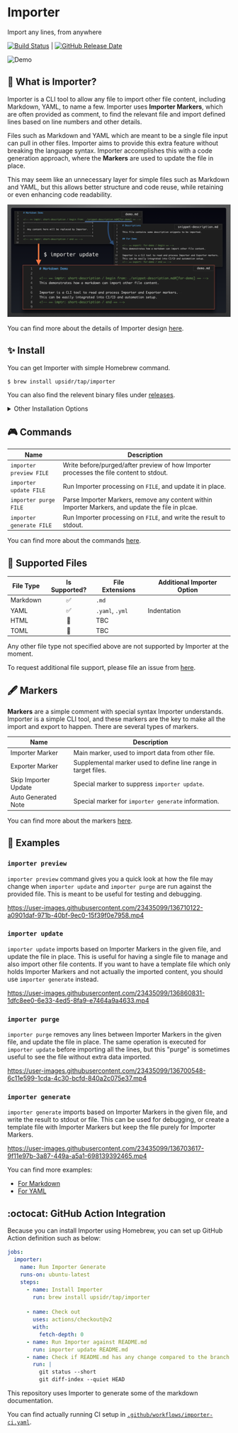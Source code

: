 # Importer

Import any lines, from anywhere

[![Build Status](https://github.com/upsidr/importer/workflows/Build%20Importer/badge.svg?event=push)](build-status) | [![GitHub Release Date](https://img.shields.io/github/release-date/upsidr/importer?color=powderblue)](releases)

[build-status]: https://github.com/upsidr/importer/actions
[releases]: https://github.com/upsidr/importer/releases

![Demo](/assets/images/importer-update-demo.gif)

## 🌄 What is Importer?

Importer is a CLI tool to allow any file to import other file content, including Markdown, YAML, to name a few. Importer uses **Importer Markers**, which are often provided as comment, to find the relevant file and import defined lines based on line numbers and other details.

Files such as Markdown and YAML which are meant to be a single file input can pull in other files. Importer aims to provide this extra feature without breaking the language syntax. Importer accomplishes this with a code generation approach, where the **Markers** are used to update the file in place.

This may seem like an unnecessary layer for simple files such as Markdown and YAML, but this allows better structure and code reuse, while retaining or even enhancing code readability.

![Marker in Action][marker-in-action]

[marker-in-action]: /assets/images/importer-overview.png "Marker in Action"

You can find more about the details of Importer design [here](/docs/details/details.md).

## ✨ Install

<!-- == imptr: getting-started-install / begin from: ./docs/getting-started/install.md#[homebrew-install] == -->

You can get Importer with simple Homebrew command.

```bash
$ brew install upsidr/tap/importer
```

You can also find the relevent binary files under [releases](https://github.com/upsidr/importer/releases).

<!-- == imptr: getting-started-install / end == -->

<details>
<summary>Other Installation Options</summary>

### Install with Go

<!-- == imptr: install-with-go / begin from: ./docs/getting-started/install.md#[go-get] == -->

You can also use Go to install.

```bash
$ go get github.com/upsidr/importer/cmd/importer@v0.1.0
```

<!-- == imptr: install-with-go / end == -->

</details>

## 🎮 Commands

<!-- == imptr: commands / begin from: ./docs/details/commands.md#[list] == -->

| Name                     | Description                                                                                       |
| ------------------------ | ------------------------------------------------------------------------------------------------- |
| `importer preview FILE`  | Write before/purged/after preview of how Importer processes the file content to stdout.           |
| `importer update FILE`   | Run Importer processing on `FILE`, and update it in place.                                        |
| `importer purge FILE`    | Parse Importer Markers, remove any content within Importer Markers, and update the file in plcae. |
| `importer generate FILE` | Run Importer processing on `FILE`, and write the result to stdout.                                |

<!-- == imptr: commands / end == -->

You can find more about the commands [here](/docs/details/commands.md).

## 🧩 Supported Files

<!-- == imptr: supported-files / begin from: ./docs/details/supported-files.md#[list] == -->

| File Type | Is Supported? | File Extensions | Additional Importer Option |
| --------- | :-----------: | --------------- | -------------------------- |
| Markdown  |      ✅       | `.md`           |                            |
| YAML      |      ✅       | `.yaml`, `.yml` | Indentation                |
| HTML      |      🚧       | TBC             |                            |
| TOML      |      🚧       | TBC             |                            |

Any other file type not specified above are not supported by Importer at the moment.

To request additional file support, please file an issue from [here](https://github.com/upsidr/importer/issues/new?assignees=&labels=enhancement&template=feature-request.yaml&title=%5BFeature+Request%5D%3A+).

<!-- == imptr: supported-files / end == -->

## 🖋 Markers

<!-- == imptr: basic-marker / begin from: ./docs/details/markers.md#[basic-marker] == -->

**Markers** are a simple comment with special syntax Importer understands. Importer is a simple CLI tool, and these markers are the key to make all the import and export to happen. There are several types of markers.

| Name                 | Description                                                    |
| -------------------- | -------------------------------------------------------------- |
| Importer Marker      | Main marker, used to import data from other file.              |
| Exporter Marker      | Supplemental marker used to define line range in target files. |
| Skip Importer Update | Special marker to suppress `importer update`.                  |
| Auto Generated Note  | Special marker for `importer generate` information.            |

<!-- == imptr: basic-marker / end == -->

You can find more about the markers [here](/docs/details/markers.md).

## 🚀 Examples

### `importer preview`

<!-- == imptr: preview-desc / begin from: ./docs/getting-started/examples-yaml.md#[preview-desc] == -->

`importer preview` command gives you a quick look at how the file may change when `importer update` and `importer purge` are run against the provided file. This is meant to be useful for testing and debugging.

<!-- == imptr: preview-desc / end == -->

<!-- == imptr: example-preview / begin from: ./docs/getting-started/examples-yaml.md#[preview] == -->

https://user-images.githubusercontent.com/23435099/136710122-a0901daf-971b-40bf-9ec0-15f39f0e7958.mp4

<!-- == imptr: example-preview / end == -->

### `importer update`

<!-- == imptr: update-desc / begin from: ./docs/getting-started/examples-yaml.md#[update-desc] == -->

`importer update` imports based on Importer Markers in the given file, and update the file in place. This is useful for having a single file to manage and also import other file contents. If you want to have a template file which only holds Importer Markers and not actually the imported content, you should use `importer generate` instead.

<!-- == imptr: update-desc / end == -->

<!-- == imptr: example-update / begin from: ./docs/getting-started/examples-yaml.md#[update] == -->

https://user-images.githubusercontent.com/23435099/136860831-1dfc8ee0-6e33-4ed5-8fa9-e7464a9a4633.mp4

<!-- == imptr: example-update / end == -->

### `importer purge`

<!-- == imptr: purge-desc / begin from: ./docs/getting-started/examples-yaml.md#[purge-desc] == -->

`importer purge` removes any lines between Importer Markers in the given file, and update the file in place. The same operation is executed for `importer update` before importing all the lines, but this "purge" is sometimes useful to see the file without extra data imported.

<!-- == imptr: purge-desc / end == -->

<!-- == imptr: example-purge / begin from: ./docs/getting-started/examples-yaml.md#[purge] == -->

https://user-images.githubusercontent.com/23435099/136700548-6c11e599-1cda-4c30-bcfd-840a2c075e37.mp4

<!-- == imptr: example-purge / end == -->

### `importer generate`

<!-- == imptr: generate-desc / begin from: ./docs/getting-started/examples-yaml.md#[generate-desc] == -->

`importer generate` imports based on Importer Markers in the given file, and write the result to stdout or file. This can be used for debugging, or create a template file with Importer Markers but keep the file purely for Importer Markers.

<!-- == imptr: generate-desc / end == -->

<!-- == imptr: example-generate / begin from: ./docs/getting-started/examples-yaml.md#[generate] == -->

https://user-images.githubusercontent.com/23435099/136703617-9f11e97b-3a87-449a-a5a1-698139392465.mp4

<!-- == imptr: example-generate / end == -->

You can find more examples:

- [For Markdown](/docs/getting-started/examples-markdown.md)
- [For YAML](/docs/getting-started/examples-yaml.md)

## :octocat: GitHub Action Integration

<!-- == imptr: getting-started-github-action / begin from: ./docs/getting-started/github-actions.md#[with-homebrew] == -->

Because you can install Importer using Homebrew, you can set up GitHub Action definition such as below:

<!--TODO: The below YAML is exactly where Importer should be able to pull in the actual file content-->

```yaml
jobs:
  importer:
    name: Run Importer Generate
    runs-on: ubuntu-latest
    steps:
      - name: Install Importer
        run: brew install upsidr/tap/importer

      - name: Check out
        uses: actions/checkout@v2
        with:
          fetch-depth: 0
      - name: Run Importer against README.md
        run: importer update README.md
      - name: Check if README.md has any change compared to the branch
        run: |
          git status --short
          git diff-index --quiet HEAD
```

This repository uses Importer to generate some of the markdown documentation.

You can find actually running CI setup in [`.github/workflows/importer-ci.yaml`](/.github/workflows/importer-ci.yaml).

<!-- == imptr: getting-started-github-action / end == -->
